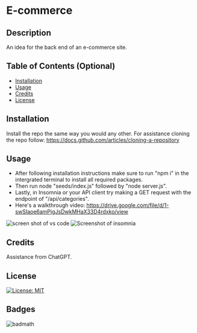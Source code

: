 

# E-commerce

## Description

An idea for the back end of an e-commerce site. 

## Table of Contents (Optional)

- [Installation](#installation)
- [Usage](#usage)
- [Credits](#credits)
- [License](#license)

## Installation

Install the repo the same way you would any other.
For assistance cloning the repo follow: https://docs.github.com/articles/cloning-a-repository

## Usage
- After following installation instructions make sure to run "npm i" in the intergrated terminal to install all required packages. 
- Then run node "seeds/index.js" followed by "node server.js".
- Lastly, in Insomnia or your API client try making a GET request with the endpoint of "/api/categories".
- Here's a walkthrough video: https://drive.google.com/file/d/1-swSIaoe6amPjgJsDwkMHaX33D4rdxko/view

![screen shot of vs code](<./assets/Screenshot 2024-05-27 at 9.59.44 AM.png>)
![Screenshot of insomnia](<./assets/Screenshot 2024-05-27 at 9.57.32 AM.png>)
## Credits

Assistance from ChatGPT.

## License

[![License: MIT](https://img.shields.io/badge/License-MIT-yellow.svg)](https://opensource.org/licenses/MIT)

## Badges

![badmath](https://img.shields.io/github/languages/top/lernantino/badmath)
